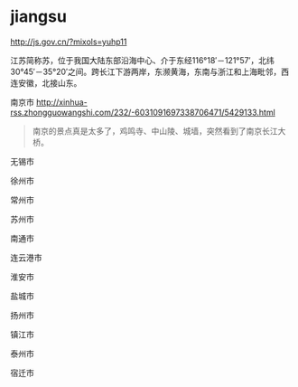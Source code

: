 # jiangsu

http://js.gov.cn/?mixols=yuhp11

江苏简称苏，位于我国大陆东部沿海中心、介于东经116°18′－121°57′，北纬30°45′－35°20′之间。跨长江下游两岸，东濒黄海，东南与浙江和上海毗邻，西连安徽，北接山东。

南京市 http://xinhua-rss.zhongguowangshi.com/232/-6031091697338706471/5429133.html

> 南京的景点真是太多了，鸡鸣寺、中山陵、城墙，突然看到了南京长江大桥。

无锡市

徐州市

常州市

苏州市

南通市

连云港市

淮安市

盐城市

扬州市

镇江市

泰州市

宿迁市